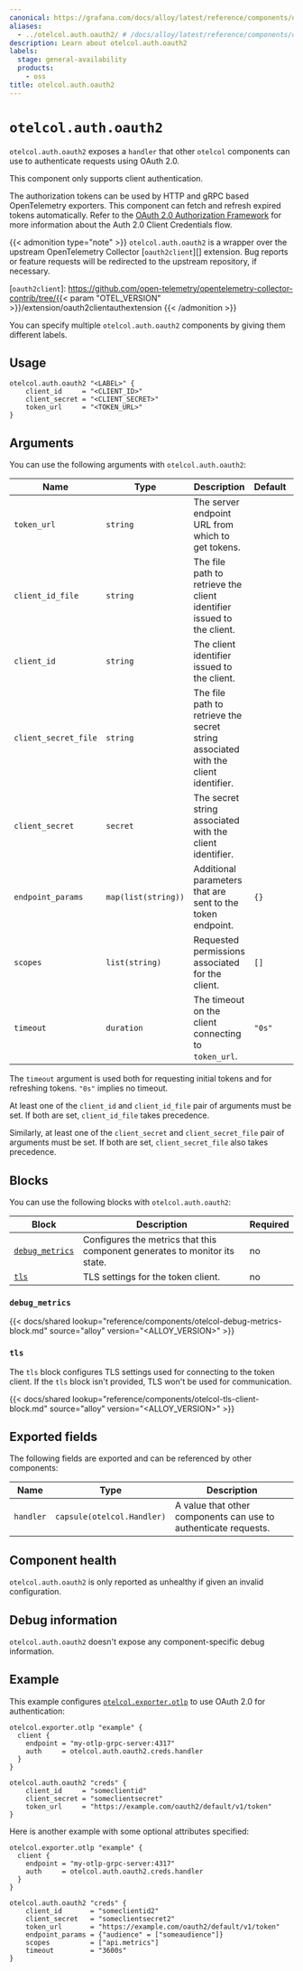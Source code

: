 ```yaml
---
canonical: https://grafana.com/docs/alloy/latest/reference/components/otelcol/otelcol.auth.oauth2/
aliases:
  - ../otelcol.auth.oauth2/ # /docs/alloy/latest/reference/components/otelcol.auth.oauth2/
description: Learn about otelcol.auth.oauth2
labels:
  stage: general-availability
  products:
    - oss
title: otelcol.auth.oauth2
---
```


# `otelcol.auth.oauth2`

`otelcol.auth.oauth2` exposes a `handler` that other `otelcol` components can use to authenticate requests using OAuth 2.0.

This component only supports client authentication.

The authorization tokens can be used by HTTP and gRPC based OpenTelemetry exporters.
This component can fetch and refresh expired tokens automatically.
Refer to the [OAuth 2.0 Authorization Framework](https://datatracker.ietf.org/doc/html/rfc6749#section-4.4) for more information about the Auth 2.0 Client Credentials flow.

{{< admonition type="note" >}}
`otelcol.auth.oauth2` is a wrapper over the upstream OpenTelemetry Collector [`oauth2client`][] extension.
Bug reports or feature requests will be redirected to the upstream repository, if necessary.

[`oauth2client`]: https://github.com/open-telemetry/opentelemetry-collector-contrib/tree/{{< param "OTEL_VERSION" >}}/extension/oauth2clientauthextension
{{< /admonition >}}

You can specify multiple `otelcol.auth.oauth2` components by giving them different labels.

## Usage

```alloy
otelcol.auth.oauth2 "<LABEL>" {
    client_id     = "<CLIENT_ID>"
    client_secret = "<CLIENT_SECRET>"
    token_url     = "<TOKEN_URL>"
}
```

## Arguments

You can use the following arguments with `otelcol.auth.oauth2`:

| Name                 | Type                | Description                                                                        | Default | Required |
| -------------------- | ------------------- | ---------------------------------------------------------------------------------- | ------- | -------- |
| `token_url`          | `string`            | The server endpoint URL from which to get tokens.                                  |         | yes      |
| `client_id_file`     | `string`            | The file path to retrieve the client identifier issued to the client.              |         | no       |
| `client_id`          | `string`            | The client identifier issued to the client.                                        |         | no       |
| `client_secret_file` | `string`            | The file path to retrieve the secret string associated with the client identifier. |         | no       |
| `client_secret`      | `secret`            | The secret string associated with the client identifier.                           |         | no       |
| `endpoint_params`    | `map(list(string))` | Additional parameters that are sent to the token endpoint.                         | `{}`    | no       |
| `scopes`             | `list(string)`      | Requested permissions associated for the client.                                   | `[]`    | no       |
| `timeout`            | `duration`          | The timeout on the client connecting to `token_url`.                               | `"0s"`  | no       |

The `timeout` argument is used both for requesting initial tokens and for refreshing tokens. `"0s"` implies no timeout.

At least one of the `client_id` and `client_id_file` pair of arguments must be set.
If both are set, `client_id_file` takes precedence.

Similarly, at least one of the `client_secret` and `client_secret_file` pair of arguments must be set.
If both are set, `client_secret_file` also takes precedence.

## Blocks

You can use the following blocks with `otelcol.auth.oauth2`:

| Block                            | Description                                                                | Required |
| -------------------------------- | -------------------------------------------------------------------------- | -------- |
| [`debug_metrics`][debug_metrics] | Configures the metrics that this component generates to monitor its state. | no       |
| [`tls`][tls]                     | TLS settings for the token client.                                         | no       |

[tls]: #tls
[debug_metrics]: #debug_metrics

### `debug_metrics`

{{< docs/shared lookup="reference/components/otelcol-debug-metrics-block.md" source="alloy" version="<ALLOY_VERSION>" >}}

### `tls`

The `tls` block configures TLS settings used for connecting to the token client.
If the `tls` block isn't provided, TLS won't be used for communication.

{{< docs/shared lookup="reference/components/otelcol-tls-client-block.md" source="alloy" version="<ALLOY_VERSION>" >}}

## Exported fields

The following fields are exported and can be referenced by other components:

| Name      | Type                       | Description                                                     |
| --------- | -------------------------- | --------------------------------------------------------------- |
| `handler` | `capsule(otelcol.Handler)` | A value that other components can use to authenticate requests. |

## Component health

`otelcol.auth.oauth2` is only reported as unhealthy if given an invalid configuration.

## Debug information

`otelcol.auth.oauth2` doesn't expose any component-specific debug information.

## Example

This example configures [`otelcol.exporter.otlp`][otelcol.exporter.otlp] to use OAuth 2.0 for authentication:

```alloy
otelcol.exporter.otlp "example" {
  client {
    endpoint = "my-otlp-grpc-server:4317"
    auth     = otelcol.auth.oauth2.creds.handler
  }
}

otelcol.auth.oauth2 "creds" {
    client_id     = "someclientid"
    client_secret = "someclientsecret"
    token_url     = "https://example.com/oauth2/default/v1/token"
}
```

Here is another example with some optional attributes specified:

```alloy
otelcol.exporter.otlp "example" {
  client {
    endpoint = "my-otlp-grpc-server:4317"
    auth     = otelcol.auth.oauth2.creds.handler
  }
}

otelcol.auth.oauth2 "creds" {
    client_id       = "someclientid2"
    client_secret   = "someclientsecret2"
    token_url       = "https://example.com/oauth2/default/v1/token"
    endpoint_params = {"audience" = ["someaudience"]}
    scopes          = ["api.metrics"]
    timeout         = "3600s"
}
```

[otelcol.exporter.otlp]: ../otelcol.exporter.otlp/
